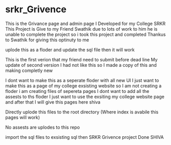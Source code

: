 # srkr_Grivence
This is the Grivance page and admin page I Developed for my College SRKR 
This Project is Give to my Friend Swathik due to lots of work to him he is unable to complete the project so i took this project and completed
Thankus to Swathik for giving this optinuty to me

uplode this as a floder and update the sql file then it will work

This is the first verion that my friend need to submit before dead line 
My update of second version I had not like this so I made a copy of this and making completly new

I dont want to make this as a seperate floder with all new UI 
I just want to make this as a page of my college exsisting website so I am not creating a floder i am creating files of sepereta pages I dont want to add all the assests to ths floder I just want to use the exsiting my college website page and after that I will give this pages here shiva


Directly uplode this files to the root directory (Where index is avabile this pages will work)

No assests are uplodes to this repo

import the sql files to exsisting sql then SRKR Grivence project Done SHIVA